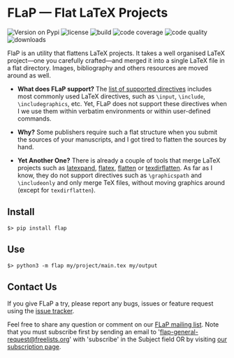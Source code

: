# FLaP &mdash; Flat LaTeX Projects

![Version on Pypi](https://img.shields.io/pypi/v/FLaP.svg)
![license](https://img.shields.io/pypi/l/FLaP.svg)
![build](https://img.shields.io/codeship/ad32e1e0-27d8-0133-8e78-7af7072ae828.svg)
![code coverage](https://img.shields.io/codecov/c/github/fchauvel/flap/master.svg)
![code quality](https://img.shields.io/codacy/grade/df4826670c71444ca487434d612e96d7.svg)
![downloads](https://img.shields.io/pypi/dm/FLaP.svg)

FlaP is an utility that flattens LaTeX projects. It takes a well organised LaTeX 
project&mdash;one you carefully crafted&mdash;and merged it into a single LaTeX file 
in a flat directory. Images, bibliography and others resources are moved around as well.

 * __What does FLaP support?__ The [list of supported directives](features) includes most commonly 
 used LaTeX directives, such as `\input`, `\include`, `\includegraphics`, etc. Yet, FLaP does
 not support these directives when I we use them within verbatim environments or within 
 user-defined commands.
 
 * __Why?__ 
   Some publishers require such a flat structure when you submit the sources of your 
   manuscripts, and I got tired to flatten the sources by hand.

 * __Yet Another One?__ 
   There is already a couple of tools that merge LaTeX projects such as [latexpand](http://www.ctan.org/pkg/latexpand),
   [flatex](http://www.ctan.org/pkg/flatex), [flatten](http://www.ctan.org/pkg/flatten) or 
   [texdirflatten](http://www.ctan.org/pkg/texdirflatten). As far as I know, they do not support directives such as 
   `\graphicspath` and `\includeonly` and only merge TeX files, without moving graphics around (except for `texdirflatten`).

## Install

	$> pip install flap

## Use

	$> python3 -m flap my/project/main.tex my/output
	
## Contact Us

If you give FLaP a try, please report any bugs, issues or feature request using the
[issue tracker](https://github.com/fchauvel/flap/issues).

Feel free to share any question or comment on our [FLaP mailing list](mailto:flap-general@freelists.org). Note that you must
subscribe first by sending an email to 'flap-general-request@freelists.org' with 'subscribe' in the Subject field OR by
visiting [our subscription page](http://www.freelists.org/list/flap-general).